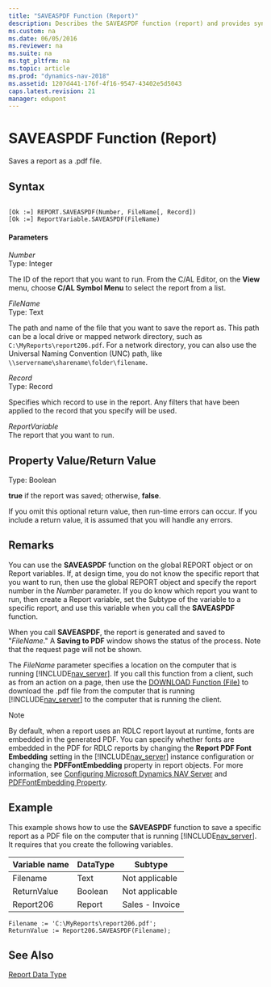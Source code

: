 ```yaml
---
title: "SAVEASPDF Function (Report)"
description: Describes the SAVEASPDF function (report) and provides syntax, parameters, return value, and an example.
ms.custom: na
ms.date: 06/05/2016
ms.reviewer: na
ms.suite: na
ms.tgt_pltfrm: na
ms.topic: article
ms.prod: "dynamics-nav-2018"
ms.assetid: 1207d441-176f-4f16-9547-43402e5d5043
caps.latest.revision: 21
manager: edupont
---
```

# SAVEASPDF Function (Report)
Saves a report as a .pdf file.  
  
## Syntax  
  
```  
  
[Ok :=] REPORT.SAVEASPDF(Number, FileName[, Record])  
[Ok :=] ReportVariable.SAVEASPDF(FileName)  
```  
  
#### Parameters  
 *Number*  
 Type: Integer  
  
 The ID of the report that you want to run. From the C/AL Editor, on the **View** menu, choose **C/AL Symbol Menu** to select the report from a list.  
  
 *FileName*  
 Type: Text  
  
 The path and name of the file that you want to save the report as. This path can be a local drive or mapped network directory, such as `C:\MyReports\report206.pdf`. For a network directory, you can also use the Universal Naming Convention (UNC) path, like `\\servername\sharename\folder\filename`.   
  
 *Record*  
 Type: Record  
  
 Specifies which record to use in the report. Any filters that have been applied to the record that you specify will be used.  
  
 *ReportVariable*  
 The report that you want to run.  
  
## Property Value/Return Value  
 Type: Boolean  
  
 **true** if the report was saved; otherwise, **false**.  
  
 If you omit this optional return value, then run-time errors can occur. If you include a return value, it is assumed that you will handle any errors.  
  
## Remarks  
 You can use the **SAVEASPDF** function on the global REPORT object or on Report variables. If, at design time, you do not know the specific report that you want to run, then use the global REPORT object and specify the report number in the *Number* parameter. If you do know which report you want to run, then create a Report variable, set the Subtype of the variable to a specific report, and use this variable when you call the **SAVEASPDF** function.  
  
 When you call **SAVEASPDF**, the report is generated and saved to "*FileName*." A **Saving to PDF** window shows the status of the process. Note that the request page will not be shown.  
  
 The *FileName* parameter specifies a location on the computer that is running [!INCLUDE[nav_server](includes/nav_server_md.md)]. If you call this function from a client, such as from an action on a page, then use the [DOWNLOAD Function \(File\)](DOWNLOAD-Function--File-.md) to download the .pdf file from the computer that is running [!INCLUDE[nav_server](includes/nav_server_md.md)] to the computer that is running the client.  
  
> [!NOTE]  
>  By default, when a report uses an RDLC report layout at runtime, fonts are embedded in the generated PDF. You can specify whether fonts are embedded in the PDF for RDLC reports by changing the **Report PDF Font Embedding** setting in the [!INCLUDE[nav_server](includes/nav_server_md.md)] instance configuration or changing the **PDFFontEmbedding** property in report objects. For more information, see [Configuring Microsoft Dynamics NAV Server](Configuring-Microsoft-Dynamics-NAV-Server.md) and [PDFFontEmbedding Property](PDFFontEmbedding-Property.md).  
  
## Example  
 This example shows how to use the **SAVEASPDF** function to save a specific report as a PDF file on the computer that is running [!INCLUDE[nav_server](includes/nav_server_md.md)]. It requires that you create the following variables.  
  
|Variable name|DataType|Subtype|  
|-------------------|--------------|-------------|  
|Filename|Text|Not applicable|  
|ReturnValue|Boolean|Not applicable|  
|Report206|Report|Sales - Invoice|  
  
```  
Filename := 'C:\MyReports\report206.pdf';   
ReturnValue := Report206.SAVEASPDF(Filename);  
```  
  
## See Also  
 [Report Data Type](Report-Data-Type.md)